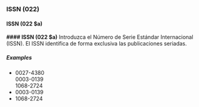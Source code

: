### ISSN (022)

#### ISSN (022 $a)

**#### ISSN (022 $a)** Introduzca el Número de Serie Estándar Internacional (ISSN). El ISSN identifica de forma exclusiva las publicaciones seriadas.

##### Examples

- 0027-4380  
  0003-0139  
  1068-2724
- 0003-0139
- 1068-2724
